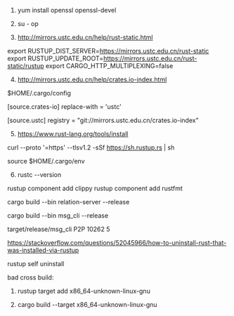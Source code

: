 1. yum install openssl openssl-devel

2. su - op

3. http://mirrors.ustc.edu.cn/help/rust-static.html

export RUSTUP_DIST_SERVER=https://mirrors.ustc.edu.cn/rust-static
export RUSTUP_UPDATE_ROOT=https://mirrors.ustc.edu.cn/rust-static/rustup
export CARGO_HTTP_MULTIPLEXING=false


4. http://mirrors.ustc.edu.cn/help/crates.io-index.html

$HOME/.cargo/config

[source.crates-io]
replace-with = 'ustc'

[source.ustc]
registry = "git://mirrors.ustc.edu.cn/crates.io-index"


5. https://www.rust-lang.org/tools/install

curl --proto '=https' --tlsv1.2 -sSf https://sh.rustup.rs | sh

source $HOME/.cargo/env


6. rustc --version

rustup component add clippy
rustup component add rustfmt



cargo build --bin relation-server --release 

cargo build --bin msg_cli --release

target/release/msg_cli P2P 10262 5




https://stackoverflow.com/questions/52045966/how-to-uninstall-rust-that-was-installed-via-rustup

rustup self uninstall





bad cross build:
1. rustup target add x86_64-unknown-linux-gnu

2. cargo build --target x86_64-unknown-linux-gnu